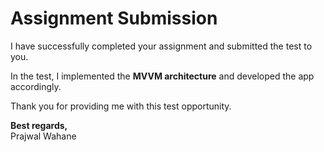 # Assignment Submission  

I have successfully completed your assignment and submitted the test to you.  

In the test, I implemented the **MVVM architecture** and developed the app accordingly.  

Thank you for providing me with this test opportunity.  

**Best regards,**  
Prajwal Wahane  

